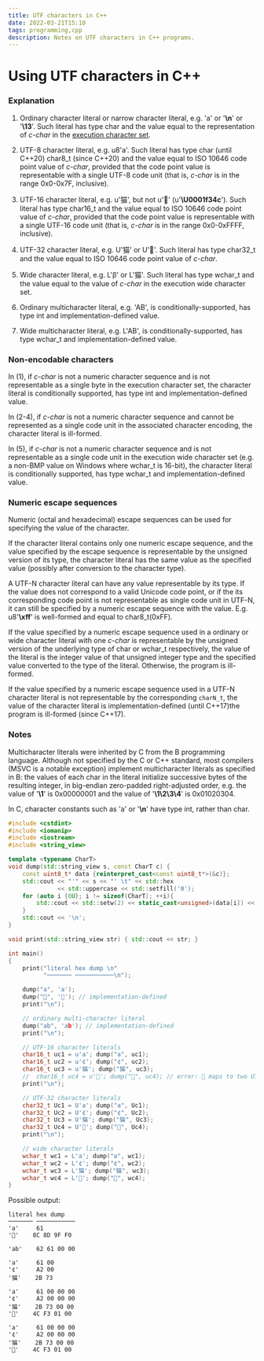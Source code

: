 ```yaml
---
title: UTF characters in C++
date: 2022-03-21T15:10
tags: programming,cpp
description: Notes on UTF characters in C++ programs.
---
```


# Using UTF characters in C++

### **Explanation**

1. Ordinary character literal or narrow character literal, e.g. 'a' or '**\n**' or '**\13**'. Such literal has type char and the value equal to the representation of _c-char_ in the [execution character set](https://en.cppreference.com/w/cpp/language/translation_phases#Phase_5).

2. UTF-8 character literal, e.g. u8'a'. Such literal has type char (until C++20) char8_t (since C++20) and the value equal to ISO 10646 code point value of _c-char_, provided that the code point value is representable with a single UTF-8 code unit (that is, _c-char_ is in the range 0x0-0x7F, inclusive).

3. UTF-16 character literal, e.g. u'猫', but not u'🍌' (u'**\U0001f34c**'). Such literal has type char16_t and the value equal to ISO 10646 code point value of _c-char_, provided that the code point value is representable with a single UTF-16 code unit (that is, _c-char_ is in the range 0x0-0xFFFF, inclusive).

4. UTF-32 character literal, e.g. U'猫' or U'🍌'. Such literal has type char32_t and the value equal to ISO 10646 code point value of _c-char_.

5. Wide character literal, e.g. L'β' or L'猫'. Such literal has type wchar_t and the value equal to the value of _c-char_ in the execution wide character set.

6. Ordinary multicharacter literal, e.g. 'AB', is conditionally-supported, has type int and implementation-defined value.

7. Wide multicharacter literal, e.g. L'AB', is conditionally-supported, has type wchar_t and implementation-defined value.

### **Non-encodable characters**

In (1), if _c-char_ is not a numeric character sequence and is not representable as a single byte in the execution character set, the character literal is conditionally supported, has type int and implementation-defined value.

In (2-4), if _c-char_ is not a numeric character sequence and cannot be represented as a single code unit in the associated character encoding, the character literal is ill-formed.

In (5), if _c-char_ is not a numeric character sequence and is not representable as a single code unit in the execution wide character set (e.g. a non-BMP value on Windows where wchar_t is 16-bit), the character literal is conditionally supported, has type wchar_t and implementation-defined value.

### **Numeric escape sequences**

Numeric (octal and hexadecimal) escape sequences can be used for specifying the value of the character.

If the character literal contains only one numeric escape sequence, and the value specified by the escape sequence is representable by the unsigned version of its type, the character literal has the same value as the specified value (possibly after conversion to the character type).

A UTF-N character literal can have any value representable by its type. If the value does not correspond to a valid Unicode code point, or if the its corresponding code point is not representable as single code unit in UTF-N, it can still be specified by a numeric escape sequence with the value. E.g. u8'**\xff**' is well-formed and equal to char8_t(0xFF).

If the value specified by a numeric escape sequence used in a ordinary or wide character literal with one _c-char_ is representable by the unsigned version of the underlying type of char or wchar_t respectively, the value of the literal is the integer value of that unsigned integer type and the specified value converted to the type of the literal. Otherwise, the program is ill-formed.

If the value specified by a numeric escape sequence used in a UTF-N character literal is not representable by the corresponding `charN_t`, the value of the character literal is implementation-defined (until C++17)the program is ill-formed (since C++17).

### **Notes**

Multicharacter literals were inherited by C from the B programming language. Although not specified by the C or C++ standard, most compilers (MSVC is a notable exception) implement multicharacter literals as specified in B: the values of each char in the literal initialize successive bytes of the resulting integer, in big-endian zero-padded right-adjusted order, e.g. the value of '**\1**' is 0x00000001 and the value of '**\1\2\3\4**' is 0x01020304.

In C, character constants such as 'a' or '**\n**' have type int, rather than char.

```cpp
#include <cstdint>
#include <iomanip>
#include <iostream>
#include <string_view>

template <typename CharT>
void dump(std::string_view s, const CharT c) {
    const uint8_t* data {reinterpret_cast<const uint8_t*>(&c)};
    std::cout << "'" << s << "' \t" << std::hex
              << std::uppercase << std::setfill('0');
    for (auto i {0U}; i != sizeof(CharT); ++i){
        std::cout << std::setw(2) << static_cast<unsigned>(data[i]) << ' ';
    }
    std::cout << '\n';
}

void print(std::string_view str) { std::cout << str; }

int main()
{
    print("literal hex dump \n"
          "─────── ───────────\n");

    dump("a", 'a');
    dump("🍌", '🍌'); // implementation-defined
    print("\n");

    // ordinary multi-character literal
    dump("ab", 'ab'); // implementation-defined
    print("\n");

    // UTF-16 character literals
    char16_t uc1 = u'a'; dump("a", uc1);
    char16_t uc2 = u'¢'; dump("¢", uc2);
    char16_t uc3 = u'猫'; dump("猫", uc3);
    //  char16_t uc4 = u'🍌'; dump("🍌", uc4); // error: 🍌 maps to two UTF-16 code units
    print("\n");

    // UTF-32 character literals
    char32_t Uc1 = U'a'; dump("a", Uc1);
    char32_t Uc2 = U'¢'; dump("¢", Uc2);
    char32_t Uc3 = U'猫'; dump("猫", Uc3);
    char32_t Uc4 = U'🍌'; dump("🍌", Uc4);
    print("\n");

    // wide character literals
    wchar_t wc1 = L'a'; dump("a", wc1);
    wchar_t wc2 = L'¢'; dump("¢", wc2);
    wchar_t wc3 = L'猫'; dump("猫", wc3);
    wchar_t wc4 = L'🍌'; dump("🍌", wc4);
}
```

Possible output:

```text
literal hex dump
─────── ───────────
'a'     61
'🍌'    8C 8D 9F F0

'ab'    62 61 00 00

'a'     61 00
'¢'     A2 00
'猫'    2B 73

'a'     61 00 00 00
'¢'     A2 00 00 00
'猫'    2B 73 00 00
'🍌'    4C F3 01 00

'a'     61 00 00 00
'¢'     A2 00 00 00
'猫'    2B 73 00 00
'🍌'    4C F3 01 00
```
